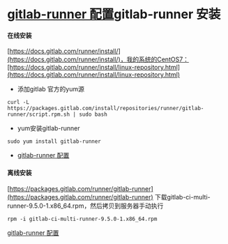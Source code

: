 # [gitlab-runner 配置](/gitlabpei-zhi-gitlab-runner/gitlab-runner-pei-zhi.md)gitlab-runner 安装

#### 在线安装

[https://docs.gitlab.com/runner/install/](https://docs.gitlab.com/runner/install/)，我的系统的CentOS7：[https://docs.gitlab.com/runner/install/linux-repository.html](https://docs.gitlab.com/runner/install/linux-repository.html)

* 添加gitlab 官方的yum源

```
curl -L https://packages.gitlab.com/install/repositories/runner/gitlab-runner/script.rpm.sh | sudo bash
```

* yum安装gitlab-runner

```
sudo yum install gitlab-runner
```

* [gitlab-runner 配置](/gitlabpei-zhi-gitlab-runner/gitlab-runner-pei-zhi.md)

#### 离线安装

[https://packages.gitlab.com/runner/gitlab-runner](https://packages.gitlab.com/runner/gitlab-runner) 下载gitlab-ci-multi-runner-9.5.0-1.x86\_64.rpm，然后拷贝到服务器手动执行

```
rpm -i gitlab-ci-multi-runner-9.5.0-1.x86_64.rpm
```

[gitlab-runner 配置](#)

